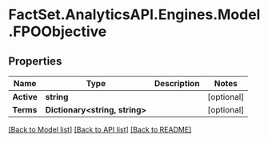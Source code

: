 # FactSet.AnalyticsAPI.Engines.Model.FPOObjective

## Properties

Name | Type | Description | Notes
------------ | ------------- | ------------- | -------------
**Active** | **string** |  | [optional] 
**Terms** | **Dictionary&lt;string, string&gt;** |  | [optional] 

[[Back to Model list]](../README.md#documentation-for-models) [[Back to API list]](../README.md#documentation-for-api-endpoints) [[Back to README]](../README.md)

